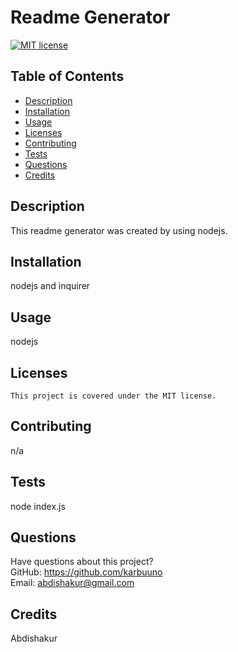 # Readme Generator
  [![MIT license](https://img.shields.io/badge/License-MIT-blue.svg)](undefined)
  
## Table of Contents
* [Description](#description)
* [Installation](#installation)
* [Usage](#usage)
* [Licenses](#licenses)
* [Contributing](#contributing)
* [Tests](#tests)
* [Questions](#questions)
* [Credits](#credits)
## Description
This readme generator was created by using nodejs.
## Installation
nodejs and inquirer
## Usage
nodejs
## Licenses
    This project is covered under the MIT license.
## Contributing
n/a
## Tests
node index.js
## Questions
Have questions about this project?  
GitHub: https://github.com/karbuuno  
Email: abdishakur@gmail.com
## Credits
Abdishakur
